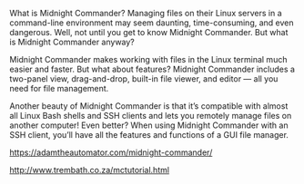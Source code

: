 What is Midnight Commander?
Managing files on their Linux servers in a command-line environment may seem daunting, time-consuming, and even dangerous. Well, not until you get to know Midnight Commander. But what is Midnight Commander anyway?

Midnight Commander makes working with files in the Linux terminal much easier and faster. But what about features? Midnight Commander includes a two-panel view, drag-and-drop, built-in file viewer, and editor — all you need for file management.

Another beauty of Midnight Commander is that it’s compatible with almost all Linux Bash shells and SSH clients and lets you remotely manage files on another computer! Even better? When using Midnight Commander with an SSH client, you’ll have all the features and functions of a GUI file manager.

https://adamtheautomator.com/midnight-commander/

http://www.trembath.co.za/mctutorial.html
